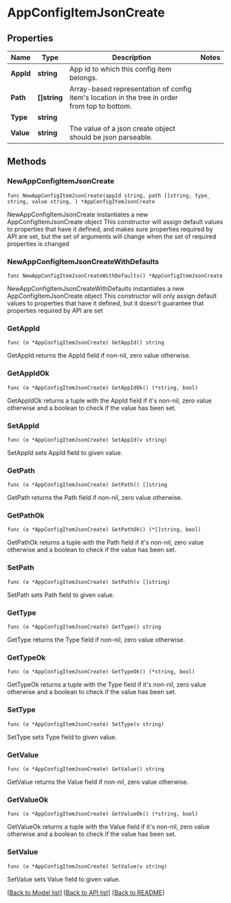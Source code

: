 # AppConfigItemJsonCreate

## Properties

Name | Type | Description | Notes
------------ | ------------- | ------------- | -------------
**AppId** | **string** | App id to which this config item belongs. | 
**Path** | **[]string** | Array-based representation of config item&#39;s location in the tree in order from top to bottom. | 
**Type** | **string** |  | 
**Value** | **string** | The value of a json create object should be json parseable. | 

## Methods

### NewAppConfigItemJsonCreate

`func NewAppConfigItemJsonCreate(appId string, path []string, type_ string, value string, ) *AppConfigItemJsonCreate`

NewAppConfigItemJsonCreate instantiates a new AppConfigItemJsonCreate object
This constructor will assign default values to properties that have it defined,
and makes sure properties required by API are set, but the set of arguments
will change when the set of required properties is changed

### NewAppConfigItemJsonCreateWithDefaults

`func NewAppConfigItemJsonCreateWithDefaults() *AppConfigItemJsonCreate`

NewAppConfigItemJsonCreateWithDefaults instantiates a new AppConfigItemJsonCreate object
This constructor will only assign default values to properties that have it defined,
but it doesn't guarantee that properties required by API are set

### GetAppId

`func (o *AppConfigItemJsonCreate) GetAppId() string`

GetAppId returns the AppId field if non-nil, zero value otherwise.

### GetAppIdOk

`func (o *AppConfigItemJsonCreate) GetAppIdOk() (*string, bool)`

GetAppIdOk returns a tuple with the AppId field if it's non-nil, zero value otherwise
and a boolean to check if the value has been set.

### SetAppId

`func (o *AppConfigItemJsonCreate) SetAppId(v string)`

SetAppId sets AppId field to given value.


### GetPath

`func (o *AppConfigItemJsonCreate) GetPath() []string`

GetPath returns the Path field if non-nil, zero value otherwise.

### GetPathOk

`func (o *AppConfigItemJsonCreate) GetPathOk() (*[]string, bool)`

GetPathOk returns a tuple with the Path field if it's non-nil, zero value otherwise
and a boolean to check if the value has been set.

### SetPath

`func (o *AppConfigItemJsonCreate) SetPath(v []string)`

SetPath sets Path field to given value.


### GetType

`func (o *AppConfigItemJsonCreate) GetType() string`

GetType returns the Type field if non-nil, zero value otherwise.

### GetTypeOk

`func (o *AppConfigItemJsonCreate) GetTypeOk() (*string, bool)`

GetTypeOk returns a tuple with the Type field if it's non-nil, zero value otherwise
and a boolean to check if the value has been set.

### SetType

`func (o *AppConfigItemJsonCreate) SetType(v string)`

SetType sets Type field to given value.


### GetValue

`func (o *AppConfigItemJsonCreate) GetValue() string`

GetValue returns the Value field if non-nil, zero value otherwise.

### GetValueOk

`func (o *AppConfigItemJsonCreate) GetValueOk() (*string, bool)`

GetValueOk returns a tuple with the Value field if it's non-nil, zero value otherwise
and a boolean to check if the value has been set.

### SetValue

`func (o *AppConfigItemJsonCreate) SetValue(v string)`

SetValue sets Value field to given value.



[[Back to Model list]](../README.md#documentation-for-models) [[Back to API list]](../README.md#documentation-for-api-endpoints) [[Back to README]](../README.md)


